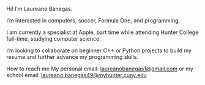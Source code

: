Hi! I’m Laureano Banegas.

I’m interested in computers, soccer, Formula One, and programming.

I am currently a specialist at Apple, part time while attending Hunter College full-time, studying computer science.

I’m looking to collaborate on beginner C++ or Python projects to build my resume and further advance my programming skills.

How to reach me My personal email: laureanobanegas1@gmail.com or my school email: laureano.banegas49@myhunter.cuny.edu

<!---
7aureano/7aureano is a ✨ special ✨ repository because its `README.md` (this file) appears on your GitHub profile.
You can click the Preview link to take a look at your changes.
--->
